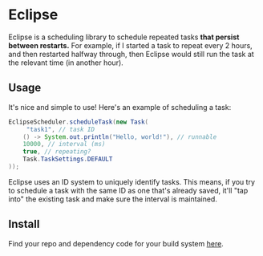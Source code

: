 # Eclipse
Eclipse is a scheduling library to schedule repeated tasks **that persist between restarts.** For example, if I started a task to repeat every 2 hours, and then restarted halfway through, then Eclipse would still run the task at the relevant time (in another hour).
## Usage
It's nice and simple to use! Here's an example of scheduling a task:
```java
EclipseScheduler.scheduleTask(new Task(
     "task1", // task ID
    () -> System.out.println("Hello, world!"), // runnable
    10000, // interval (ms)
    true, // repeating?
    Task.TaskSettings.DEFAULT
));
```
Eclipse uses an ID system to uniquely identify tasks. This means, if you try to schedule a task with the same ID as one that's already saved, it'll "tap into" the existing task and make sure the interval is maintained.
## Install
Find your repo and dependency code for your build system [here](https://jitpack.io/#seailz/eclipse/-SNAPSHOT).
